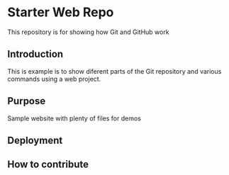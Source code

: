 # Starter Web Repo

This repository is for showing how Git and GitHub work

## Introduction

This is example is to show diferent parts of the Git repository and various commands using a web project.
## Purpose

Sample website with plenty of files for demos

## Deployment


## How to contribute